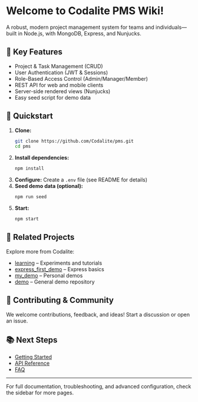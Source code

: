# Welcome to Codalite PMS Wiki!

A robust, modern project management system for teams and individuals—built in Node.js, with MongoDB, Express, and Nunjucks.

## 🌟 Key Features
- Project & Task Management (CRUD)
- User Authentication (JWT & Sessions)
- Role-Based Access Control (Admin/Manager/Member)
- REST API for web and mobile clients
- Server-side rendered views (Nunjucks)
- Easy seed script for demo data

## 🚀 Quickstart
1. **Clone:**
   ```sh
   git clone https://github.com/Codalite/pms.git
   cd pms
   ```
2. **Install dependencies:**
   ```sh
   npm install
   ```
3. **Configure:**
   Create a `.env` file (see README for details)
4. **Seed demo data (optional):**
   ```sh
   npm run seed
   ```
5. **Start:**
   ```sh
   npm start
   ```

## 🔗 Related Projects
Explore more from Codalite:
- [learning](https://github.com/Codalite/learning) – Experiments and tutorials
- [express_first_demo](https://github.com/Codalite/express_first_demo) – Express basics
- [my_demo](https://github.com/Codalite/my_demo) – Personal demos
- [demo](https://github.com/Codalite/demo) – General demo repository

## 🤝 Contributing & Community
We welcome contributions, feedback, and ideas! Start a discussion or open an issue.

## 📚 Next Steps
- [Getting Started](./Getting-Started)
- [API Reference](./API-Reference)
- [FAQ](./FAQ)

---

For full documentation, troubleshooting, and advanced configuration, check the sidebar for more pages.